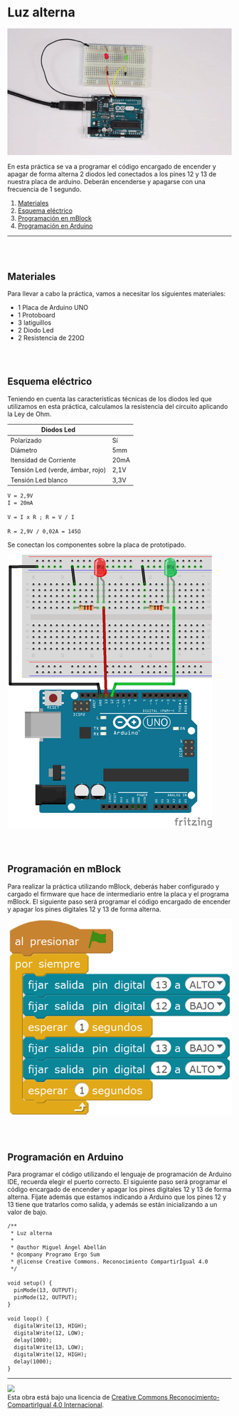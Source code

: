 # Luz alterna

![Animación](practica.gif)

En esta práctica se va a programar el código encargado de encender y apagar de forma alterna 2 diodos led conectados a los pines 12 y 13 de nuestra placa de arduino. Deberán encenderse y apagarse con una frecuencia de 1 segundo.

1.	[Materiales](#materiales)
3.	[Esquema eléctrico](#esquema-eléctrico)
3.	[Programación en mBlock](#programación-en-mBlock)
4.	[Programación en Arduino](#programación-en-arduino)



---


<br><br>


## Materiales

Para llevar a cabo la práctica, vamos a necesitar los siguientes materiales:
- 1 Placa de Arduino UNO
- 1 Protoboard
- 3 latiguillos
- 2 Diodo Led
- 2 Resistencia de 220Ω


<br /><br />


## Esquema eléctrico

Teniendo en cuenta las características técnicas de los diodos led que utilizamos en esta práctica, calculamos la resistencia del circuito aplicando la Ley de Ohm.

| Diodos Led                       |        |
| -------------------------------- | ------ |
| Polarizado                       | Sí     |
| Diámetro                         | 5mm    |
| Itensidad de Corriente           | 20mA   |
| Tensión Led (verde, ámbar, rojo) | 2,1V   |
| Tensión Led blanco               | 3,3V   |


```
V = 2,9V
I = 20mA

V = I x R ; R = V / I

R = 2,9V / 0,02A = 145Ω 
```

Se conectan los componentes sobre la placa de prototipado.

![Esquema eléctrico](fritzing.png)


<br /><br />


## Programación en mBlock

Para realizar la práctica utilizando mBlock, deberás haber configurado y cargado el firmware que hace de intermediario entre la placa y el programa mBlock. El siguiente paso será programar el código encargado de encender y apagar los pines digitales 12 y 13 de forma alterna.

![Programación en mBlock](mblock.png)


<br /><br />


## Programación en Arduino

Para programar el código utilizando el lenguaje de programación de Arduino IDE, recuerda elegir el puerto correcto. El siguiente paso será programar el código encargado de encender y apagar los pines digitales 12 y 13 de forma alterna. Fíjate además que estamos indicando a Arduino que los pines 12 y 13 tiene que tratarlos como salida, y además se están inicializando a un valor de bajo.

```
/**
 * Luz alterna
 *
 * @author Miguel Ángel Abellán
 * @company Programo Ergo Sum
 * @license Creative Commons. Reconocimiento CompartirIgual 4.0
 */

void setup() {
  pinMode(13, OUTPUT);
  pinMode(12, OUTPUT);
}

void loop() {
  digitalWrite(13, HIGH);
  digitalWrite(12, LOW);
  delay(1000);
  digitalWrite(13, LOW);
  digitalWrite(12, HIGH);
  delay(1000);
}
```



---



<img src="http://i.creativecommons.org/l/by-sa/4.0/88x31.png" /><br>
Esta obra está bajo una licencia de [Creative Commons Reconocimiento-CompartirIgual 4.0 Internacional](https://creativecommons.org/licenses/by-sa/4.0/deed.es_ES).